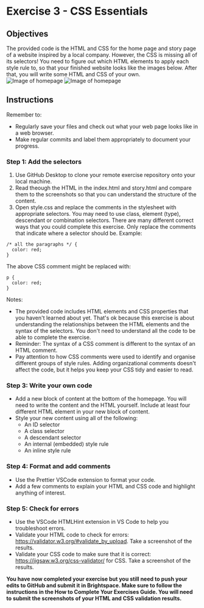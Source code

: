 # Exercise 3 - CSS Essentials

## Objectives
The provided code is the HTML and CSS for the home page and story page of a website inspired by a local company. However, the CSS is missing all of its selectors! You need to figure out which HTML elements to apply each style rule to, so that your finished website looks like the images below. After that, you will write some HTML and CSS of your own.
![Image of homepage](images/finished-homepage.png)
![Image of homepage](images/finished-story.png)

## Instructions
Remember to:
* Regularly save your files and check out what your web page looks like in a web browser.
* Make regular commits and label them appropriately to document your progress.
### Step 1: Add the selectors
1. Use GitHub Desktop to clone your remote exercise repository onto your local machine.
2. Read theough the HTML in the index.html and story.html and compare them to the screenshots so that you can understand the structure of the content.
3. Open style.css and replace the comments in the stylesheet with appropriate selectors. You may need to use class, element (type), descendant or combination selectors. There are many different correct ways that you could complete this exercise. Only replace the comments that indicate where a selector should be. 
Example: 
```
/* all the paragraphs */ {
  color: red;
}
```
The above CSS comment might be replaced with:
```
p {
  color: red;
}
```

Notes: 
* The provided code includes HTML elements and CSS properties that you haven't learned about yet. That's ok because this exercise is about understanding the relationships between the HTML elements and the syntax of the selectors. You don't need to understand all the code to be able to complete the exercise.
* Reminder: The syntax of a CSS comment is different to the syntax of an HTML comment.<br>
* Pay attention to how CSS comments were used to identify and organise different groups of style rules. Adding organizational comments doesn't affect the code, but it helps you keep your CSS tidy and easier to read. 

### Step 3: Write your own code
* Add a new block of content at the bottom of the homepage. You will need to write the content and the HTML yourself. Include at least four different HTML element in your new block of content.
* Style your new content using all of the following:
    * An ID selector
    * A class selector
    * A descendant selector
    * An internal (embedded) style rule
    * An inline style rule

### Step 4: Format and add comments 
* Use the Prettier VSCode extension to format your code.
* Add a few comments to explain your HTML and CSS code and highlight anything of interest.

### Step 5: Check for errors
* Use the VSCode HTMLHint extension in VS Code  to help you troubleshoot errors.
* Validate your HTML code to check for errors: https://validator.w3.org/#validate_by_upload. Take a screenshot of the results.
* Validate your CSS code to make sure that it is correct: https://jigsaw.w3.org/css-validator/ for CSS. Take a screenshot of the results.

**You have now completed your exercise but you still need to push your edits to GitHub and submit it in Brightspace. Make sure to follow the instructions in the How to Complete Your Exercises Guide. You will need to submit the screenshots of your HTML and CSS validation results.**

